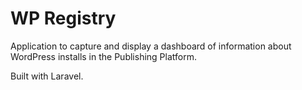 # WP Registry

Application to capture and display a dashboard of information about WordPress installs in the Publishing Platform.

Built with Laravel.